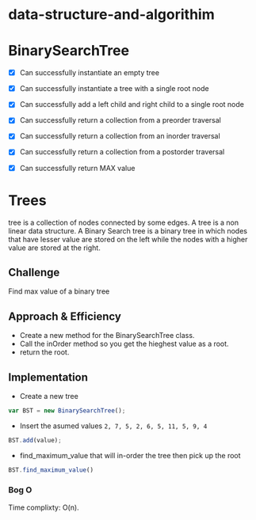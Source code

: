 # data-structure-and-algorithim

# BinarySearchTree
- [x] Can successfully instantiate an empty tree
- [x] Can successfully instantiate a tree with a single root node
- [x] Can successfully add a left child and right child to a single root node
- [x] Can successfully return a collection from a preorder traversal
- [x] Can successfully return a collection from an inorder traversal
- [x] Can successfully return a collection from a postorder traversal
- [x] Can successfully return MAX value


# Trees

tree is a collection of nodes connected by some edges. A tree is a non linear data structure. A Binary Search tree is a binary tree in which nodes that have lesser value are stored on the left while the nodes with a higher value are stored at the right.

## Challenge

Find max value of a binary tree
## Approach & Efficiency

- Create a new method for the BinarySearchTree class.
- Call the inOrder method so you get the hieghest value as a root.
- return the root.

## Implementation

- Create a new tree

```javascript
var BST = new BinarySearchTree();
```

- Insert the asumed values   `2, 7, 5, 2, 6, 5, 11, 5, 9, 4 `


```javascript
BST.add(value);
```

- find_maximum_value that will in-order the tree then pick up the root

```javascript
BST.find_maximum_value()
```

### Bog O
Time complixty: O(n).
